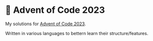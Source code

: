 # 🎄 Advent of Code 2023

My solutions for [Advent of Code 2023](https://adventofcode.com/2023/about).

Written in various languages to bettern learn their structure/features.

